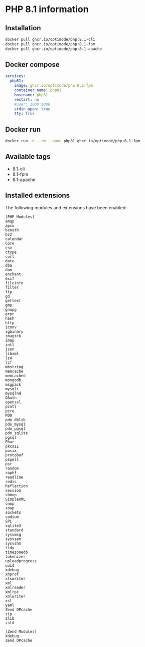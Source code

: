 # PHP 8.1 information

## Installation
```bash
docker pull ghcr.io/optimode/php:8.1-cli
docker pull ghcr.io/optimode/php:8.1-fpm
docker pull ghcr.io/optimode/php:8.1-apache
```

## Docker compose
```yaml
services:
  php81:
    image: ghcr.io/optimode/php:8.1-fpm
    container_name: php81
    hostname: php81
    restart: no
    #user: 1000:1000
    stdin_open: true
    tty: true
```

## Docker run
```bash
docker run -d --rm --name php81 ghcr.io/optimode/php:8.1-fpm
```

## Available tags
- 8.1-cli
- 8.1-fpm
- 8.1-apache

## Installed extensions
The following modules and extensions have been enabled:

```
[PHP Modules]
amqp
apcu
bcmath
bz2
calendar
Core
csv
ctype
curl
date
dba
dom
enchant
exif
fileinfo
filter
ftp
gd
gettext
gmp
gnupg
grpc
hash
http
iconv
igbinary
imagick
imap
intl
json
libxml
lz4
lzf
mbstring
memcache
memcached
mongodb
msgpack
mysqli
mysqlnd
OAuth
openssl
pcntl
pcre
PDO
pdo_dblib
pdo_mysql
pdo_pgsql
pdo_sqlite
pgsql
Phar
pkcs11
posix
protobuf
pspell
psr
random
raphf
readline
redis
Reflection
session
shmop
SimpleXML
snmp
soap
sockets
sodium
SPL
sqlite3
standard
sysvmsg
sysvsem
sysvshm
tidy
timezonedb
tokenizer
uploadprogress
uuid
xdebug
xhprof
xlswriter
xml
xmlreader
xmlrpc
xmlwriter
xsl
yaml
Zend OPcache
zip
zlib
zstd

[Zend Modules]
Xdebug
Zend OPcache
```
